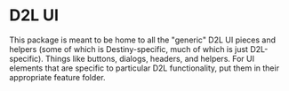 # D2L UI

This package is meant to be home to all the "generic" D2L UI pieces and helpers (some of which is Destiny-specific, much of which is just D2L-specific). Things like buttons, dialogs, headers, and helpers. For UI elements that are specific to particular D2L functionality, put them in their appropriate feature folder.